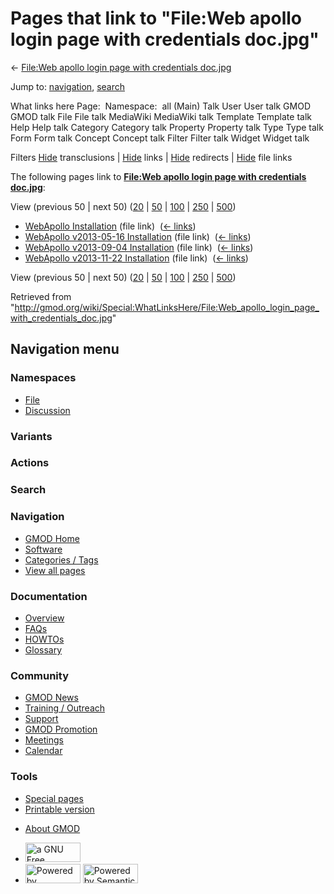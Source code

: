 <div id="mw-page-base" class="noprint">

</div>

<div id="mw-head-base" class="noprint">

</div>

<div id="content" class="mw-body" role="main">

<span id="top"></span>

<div id="mw-js-message" style="display:none;">

</div>



# <span dir="auto">Pages that link to "File:Web apollo login page with credentials doc.jpg"</span>

<div id="bodyContent">

<div id="contentSub">

← [File:Web apollo login page with credentials
doc.jpg](/wiki/File:Web_apollo_login_page_with_credentials_doc.jpg "File:Web apollo login page with credentials doc.jpg")

</div>

<div id="jump-to-nav" class="mw-jump">

Jump to: [navigation](#mw-navigation), [search](#p-search)

</div>

<div id="mw-content-text">

What links here Page:  Namespace:  all (Main) Talk User User talk GMOD
GMOD talk File File talk MediaWiki MediaWiki talk Template Template talk
Help Help talk Category Category talk Property Property talk Type Type
talk Form Form talk Concept Concept talk Filter Filter talk Widget
Widget talk

Filters
[Hide](/mediawiki/index.php?title=Special:WhatLinksHere/File:Web_apollo_login_page_with_credentials_doc.jpg&hidetrans=1 "Special:WhatLinksHere/File:Web apollo login page with credentials doc.jpg")
transclusions \|
[Hide](/mediawiki/index.php?title=Special:WhatLinksHere/File:Web_apollo_login_page_with_credentials_doc.jpg&hidelinks=1 "Special:WhatLinksHere/File:Web apollo login page with credentials doc.jpg")
links \|
[Hide](/mediawiki/index.php?title=Special:WhatLinksHere/File:Web_apollo_login_page_with_credentials_doc.jpg&hideredirs=1 "Special:WhatLinksHere/File:Web apollo login page with credentials doc.jpg")
redirects \|
[Hide](/mediawiki/index.php?title=Special:WhatLinksHere/File:Web_apollo_login_page_with_credentials_doc.jpg&hideimages=1 "Special:WhatLinksHere/File:Web apollo login page with credentials doc.jpg")
file links

The following pages link to **[File:Web apollo login page with
credentials
doc.jpg](/wiki/File:Web_apollo_login_page_with_credentials_doc.jpg "File:Web apollo login page with credentials doc.jpg")**:

View (previous 50 \| next 50)
([20](/mediawiki/index.php?title=Special:WhatLinksHere/File:Web_apollo_login_page_with_credentials_doc.jpg&limit=20 "Special:WhatLinksHere/File:Web apollo login page with credentials doc.jpg")
\|
[50](/mediawiki/index.php?title=Special:WhatLinksHere/File:Web_apollo_login_page_with_credentials_doc.jpg&limit=50 "Special:WhatLinksHere/File:Web apollo login page with credentials doc.jpg")
\|
[100](/mediawiki/index.php?title=Special:WhatLinksHere/File:Web_apollo_login_page_with_credentials_doc.jpg&limit=100 "Special:WhatLinksHere/File:Web apollo login page with credentials doc.jpg")
\|
[250](/mediawiki/index.php?title=Special:WhatLinksHere/File:Web_apollo_login_page_with_credentials_doc.jpg&limit=250 "Special:WhatLinksHere/File:Web apollo login page with credentials doc.jpg")
\|
[500](/mediawiki/index.php?title=Special:WhatLinksHere/File:Web_apollo_login_page_with_credentials_doc.jpg&limit=500 "Special:WhatLinksHere/File:Web apollo login page with credentials doc.jpg"))

- [WebApollo
  Installation](/wiki/WebApollo_Installation "WebApollo Installation")
  (file link) ‎ <span class="mw-whatlinkshere-tools">([←
  links](/mediawiki/index.php?title=Special:WhatLinksHere&target=WebApollo+Installation "Special:WhatLinksHere"))</span>
- [WebApollo v2013-05-16
  Installation](/wiki/WebApollo_v2013-05-16_Installation "WebApollo v2013-05-16 Installation")
  (file link) ‎ <span class="mw-whatlinkshere-tools">([←
  links](/mediawiki/index.php?title=Special:WhatLinksHere&target=WebApollo+v2013-05-16+Installation "Special:WhatLinksHere"))</span>
- [WebApollo v2013-09-04
  Installation](/wiki/WebApollo_v2013-09-04_Installation "WebApollo v2013-09-04 Installation")
  (file link) ‎ <span class="mw-whatlinkshere-tools">([←
  links](/mediawiki/index.php?title=Special:WhatLinksHere&target=WebApollo+v2013-09-04+Installation "Special:WhatLinksHere"))</span>
- [WebApollo v2013-11-22
  Installation](/wiki/WebApollo_v2013-11-22_Installation "WebApollo v2013-11-22 Installation")
  (file link) ‎ <span class="mw-whatlinkshere-tools">([←
  links](/mediawiki/index.php?title=Special:WhatLinksHere&target=WebApollo+v2013-11-22+Installation "Special:WhatLinksHere"))</span>

View (previous 50 \| next 50)
([20](/mediawiki/index.php?title=Special:WhatLinksHere/File:Web_apollo_login_page_with_credentials_doc.jpg&limit=20 "Special:WhatLinksHere/File:Web apollo login page with credentials doc.jpg")
\|
[50](/mediawiki/index.php?title=Special:WhatLinksHere/File:Web_apollo_login_page_with_credentials_doc.jpg&limit=50 "Special:WhatLinksHere/File:Web apollo login page with credentials doc.jpg")
\|
[100](/mediawiki/index.php?title=Special:WhatLinksHere/File:Web_apollo_login_page_with_credentials_doc.jpg&limit=100 "Special:WhatLinksHere/File:Web apollo login page with credentials doc.jpg")
\|
[250](/mediawiki/index.php?title=Special:WhatLinksHere/File:Web_apollo_login_page_with_credentials_doc.jpg&limit=250 "Special:WhatLinksHere/File:Web apollo login page with credentials doc.jpg")
\|
[500](/mediawiki/index.php?title=Special:WhatLinksHere/File:Web_apollo_login_page_with_credentials_doc.jpg&limit=500 "Special:WhatLinksHere/File:Web apollo login page with credentials doc.jpg"))

</div>

<div class="printfooter">

Retrieved from
"<http://gmod.org/wiki/Special:WhatLinksHere/File:Web_apollo_login_page_with_credentials_doc.jpg>"

</div>

<div id="catlinks" class="catlinks catlinks-allhidden">

</div>

<div class="visualClear">

</div>

</div>

</div>

<div id="mw-navigation">

## Navigation menu

<div id="mw-head">



<div id="left-navigation">

<div id="p-namespaces" class="vectorTabs" role="navigation"
aria-labelledby="p-namespaces-label">

### Namespaces

- <span id="ca-nstab-image"><a href="/wiki/File:Web_apollo_login_page_with_credentials_doc.jpg"
  accesskey="c" title="View the file page [c]">File</a></span>
- <span id="ca-talk"><a
  href="/mediawiki/index.php?title=File_talk:Web_apollo_login_page_with_credentials_doc.jpg&amp;action=edit&amp;redlink=1"
  accesskey="t"
  title="Discussion about the content page [t]">Discussion</a></span>

</div>

<div id="p-variants" class="vectorMenu emptyPortlet" role="navigation"
aria-labelledby="p-variants-label">

### 

### Variants[](#)

<div class="menu">

</div>

</div>

</div>

<div id="right-navigation">



<div id="p-cactions" class="vectorMenu emptyPortlet" role="navigation"
aria-labelledby="p-cactions-label">

### Actions[](#)

<div class="menu">

</div>

</div>

<div id="p-search" role="search">

### Search

<div id="simpleSearch">

</div>

</div>

</div>

</div>

<div id="mw-panel">

<div id="p-logo" role="banner">

<a href="/wiki/Main_Page"
style="background-image: url(http://gmod.org/images/GMOD-cogs.png);"
title="Visit the main page"></a>

</div>

<div id="p-Navigation" class="portal" role="navigation"
aria-labelledby="p-Navigation-label">

### Navigation

<div class="body">

- <span id="n-GMOD-Home">[GMOD Home](/wiki/Main_Page)</span>
- <span id="n-Software">[Software](/wiki/GMOD_Components)</span>
- <span id="n-Categories-.2F-Tags">[Categories /
  Tags](/wiki/Categories)</span>
- <span id="n-View-all-pages">[View all
  pages](/wiki/Special:AllPages)</span>

</div>

</div>

<div id="p-Documentation" class="portal" role="navigation"
aria-labelledby="p-Documentation-label">

### Documentation

<div class="body">

- <span id="n-Overview">[Overview](/wiki/Overview)</span>
- <span id="n-FAQs">[FAQs](/wiki/Category:FAQ)</span>
- <span id="n-HOWTOs">[HOWTOs](/wiki/Category:HOWTO)</span>
- <span id="n-Glossary">[Glossary](/wiki/Glossary)</span>

</div>

</div>

<div id="p-Community" class="portal" role="navigation"
aria-labelledby="p-Community-label">

### Community

<div class="body">

- <span id="n-GMOD-News">[GMOD News](/wiki/GMOD_News)</span>
- <span id="n-Training-.2F-Outreach">[Training /
  Outreach](/wiki/Training_and_Outreach)</span>
- <span id="n-Support">[Support](/wiki/Support)</span>
- <span id="n-GMOD-Promotion">[GMOD
  Promotion](/wiki/GMOD_Promotion)</span>
- <span id="n-Meetings">[Meetings](/wiki/Meetings)</span>
- <span id="n-Calendar">[Calendar](/wiki/Calendar)</span>

</div>

</div>

<div id="p-tb" class="portal" role="navigation"
aria-labelledby="p-tb-label">

### Tools

<div class="body">

- <span id="t-specialpages"><a href="/wiki/Special:SpecialPages" accesskey="q"
  title="A list of all special pages [q]">Special pages</a></span>
- <span id="t-print"><a
  href="/mediawiki/index.php?title=Special:WhatLinksHere/File:Web_apollo_login_page_with_credentials_doc.jpg&amp;printable=yes"
  rel="alternate" accesskey="p"
  title="Printable version of this page [p]">Printable version</a></span>

</div>

</div>

</div>

</div>

<div id="footer" role="contentinfo">

- <span id="footer-places-about">[About
  GMOD](/wiki/GMOD:About "GMOD:About")</span>

<!-- -->

- <span id="footer-copyrightico">[<img src="http://www.gnu.org/graphics/gfdl-logo-small.png" width="88"
  height="31" alt="a GNU Free Documentation License" />](http://www.gnu.org/licenses/fdl-1.3.html)</span>
- <span id="footer-poweredbyico">[<img src="/mediawiki/skins/common/images/poweredby_mediawiki_88x31.png"
  width="88" height="31" alt="Powered by MediaWiki" />](//www.mediawiki.org/)
  [<img
  src="/mediawiki/extensions/SemanticMediaWiki/includes/../resources/images/smw_button.png"
  width="88" height="31" alt="Powered by Semantic MediaWiki" />](https://www.semantic-mediawiki.org/wiki/Semantic_MediaWiki)</span>

<div style="clear:both">

</div>

</div>
